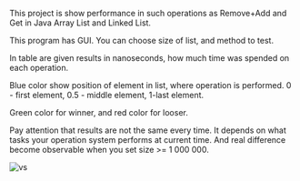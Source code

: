 This project is show performance in such operations as Remove+Add and Get in Java Array List and Linked List.

This program has GUI. You can choose size of list, and method to test.

In table are given results in nanoseconds, how much time was spended on each operation.

Blue color show position of element in list, where operation is performed. 0 - first element, 0.5 - middle element, 1-last element.

Green color for winner, and red color for looser.

Pay attention that results are not the same every time. It depends on what tasks your operation system performs at current time.
And real difference become observable when you set size >= 1 000 000.

![vs](https://user-images.githubusercontent.com/45999929/197525338-c9fb098f-d8d2-49d1-95a4-d322c9a810ba.png)
